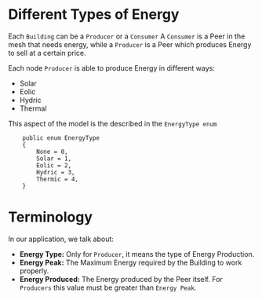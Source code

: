 # Different Types of Energy #

Each `Building` can be a `Producer` or a `Consumer`
A `Consumer` is a Peer in the mesh that needs energy, while a `Producer` is a Peer which produces Energy to sell at a certain price.

Each node `Producer` is able to produce Energy in different ways:

  * Solar
  * Eolic
  * Hydric
  * Thermal

This aspect of the model is the described in the `EnergyType enum`

```
    public enum EnergyType
    {
        None = 0,
        Solar = 1,
        Eolic = 2,
        Hydric = 3,
        Thermic = 4,
    }
```

# Terminology #

In our application, we talk about:

  * **Energy Type:** Only for `Producer`, it means the type of Energy Production.
  * **Energy Peak:** The Maximum Energy required by the Building to work properly.
  * **Energy Produced:** The Energy produced by the Peer itself. For `Producers` this value must be greater than `Energy Peak`.